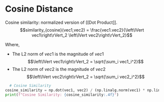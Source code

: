 # Cosine Distance
Cosine similarity: normalized version of [[Dot Product]]. 
$$similarity_{cosine}(vec1,vec2) = \frac{vec1.vec2}{\left\lVert vec1\right\rVert_2 \left\lVert vec2\right\rVert_2}$$

Where, 
- The L2 norm of $vec1$ is the magnitude of $vec1$
      $$\left\lVert vec1\right\rVert_2 = \sqrt{\sum_i vec1_i^2}$$
- The L2 norm of $vec2$ is the magnitude of $vec2$
  $$\left\lVert vec2\right\rVert_2 = \sqrt{\sum_i vec2_i^2}$$

```python
  # Cosine Similarity
cosine_similarity = np.dot(vec1, vec2) / (np.linalg.norm(vec1) * np.linalg.norm(vec2))
print(f"Cosine Similarity: {cosine_similarity:.4f}")
```

